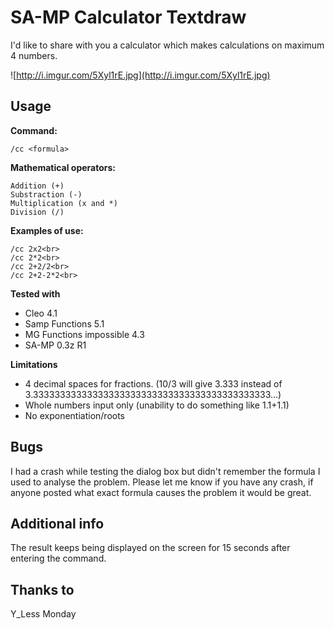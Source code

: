 # SA-MP Calculator Textdraw
I'd like to share with you a calculator which makes calculations on maximum 4 numbers.

![http://i.imgur.com/5Xyl1rE.jpg](http://i.imgur.com/5Xyl1rE.jpg)

## Usage
<b>Command:</b>
```
/cc <formula>
```

<b>Mathematical operators:</b>
```
Addition (+)
Substraction (-)
Multiplication (x and *)
Division (/)
```

<b>Examples of use:</b>
```
/cc 2x2<br>
/cc 2*2<br>
/cc 2+2/2<br>
/cc 2+2-2*2<br>
```

<b>Tested with</b>
- Cleo 4.1
- Samp Functions 5.1
- MG Functions impossible 4.3
- SA-MP 0.3z R1

<b>Limitations</b>
- 4 decimal spaces for fractions. (10/3 will give 3.333 instead of 3.33333333333333333333333333333333333333333333...)
- Whole numbers input only (unability to do something like 1.1+1.1)
- No exponentiation/roots

## Bugs
I had a crash while testing the dialog box but didn't remember the formula I used to analyse the problem. Please let me know if you have any crash, if anyone posted what exact formula causes the problem it would be great.

## Additional info
The result keeps being displayed on the screen for 15 seconds after entering the command.

## Thanks to
Y_Less
Monday
